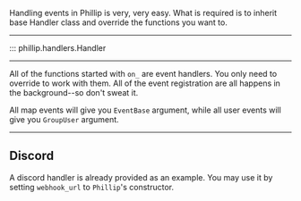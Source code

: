 Handling events in Phillip is very, very easy. What is required is 
to inherit base Handler class and override the functions you want to.

---

::: phillip.handlers.Handler

---

All of the functions started with `on_` are event handlers. You only
need to override to work with them. All of the event registration are
all happens in the background--so don't sweat it.

All map events will give you `EventBase` argument, while all user events 
will give you `GroupUser` argument.

---
## Discord

A discord handler is already provided as an example. You may use it by
setting `webhook_url` to `Phillip`'s constructor.